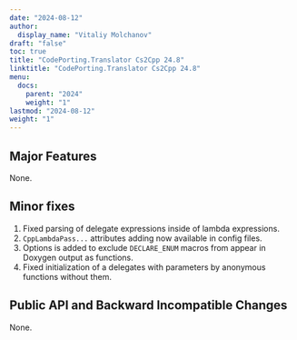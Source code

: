 ```yaml
---
date: "2024-08-12"
author:
  display_name: "Vitaliy Molchanov"
draft: "false"
toc: true
title: "CodePorting.Translator Cs2Cpp 24.8"
linktitle: "CodePorting.Translator Cs2Cpp 24.8"
menu:
  docs:
    parent: "2024"
    weight: "1"
lastmod: "2024-08-12"
weight: "1"
---
```


## Major Features ##

None.

## Minor fixes ##

1. Fixed parsing of delegate expressions inside of lambda expressions.
1. `CppLambdaPass...` attributes adding now available in config files.
1. Options is added to exclude `DECLARE_ENUM` macros from appear in Doxygen output as functions.
1. Fixed initialization of a delegates with parameters by anonymous functions without them.

## Public API and Backward Incompatible Changes ##

None.
